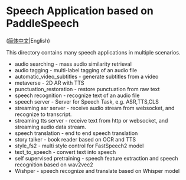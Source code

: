 # Speech Application based on PaddleSpeech

([简体中文](./README_cn.md)|English)

This directory contains many speech applications in multiple scenarios.

* audio searching - mass audio similarity retrieval
* audio tagging - multi-label tagging of an audio file
* automatic_video_subtitles - generate subtitles from a video
* metaverse - 2D AR with TTS  
* punctuation_restoration - restore punctuation from raw text
* speech recognition - recognize text of an audio file 
* speech server - Server for Speech Task, e.g. ASR,TTS,CLS
* streaming asr server - receive audio stream from websocket, and recognize to transcript.
* streaming tts server - receive text from http or websocket, and streaming audio data stream.
* speech translation - end to end speech translation  
* story talker - book reader based on OCR and TTS  
* style_fs2 - multi style control for FastSpeech2 model  
* text_to_speech - convert text into speech 
* self supervised pretraining - speech feature extraction and speech recognition based on wav2vec2
* Wishper - speech recognize and translate based on Whisper model
